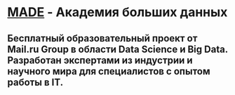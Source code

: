# [MADE](https://data.mail.ru/pages/index/) - Академия больших данных 
## Бесплатный образовательный проект от Mail.ru Group в области Data Science и Big Data. Разработан экспертами из индустрии и научного мира для специалистов с опытом работы в IT.
